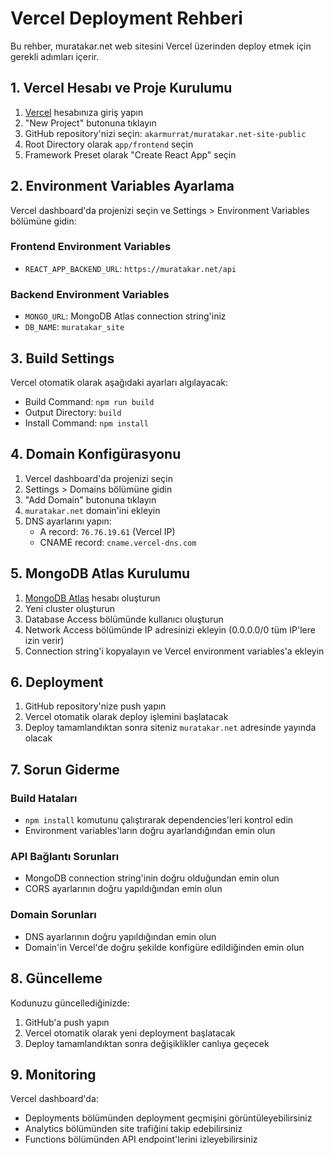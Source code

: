 # Vercel Deployment Rehberi

Bu rehber, muratakar.net web sitesini Vercel üzerinden deploy etmek için gerekli adımları içerir.

## 1. Vercel Hesabı ve Proje Kurulumu

1. [Vercel](https://vercel.com) hesabınıza giriş yapın
2. "New Project" butonuna tıklayın
3. GitHub repository'nizi seçin: `akarmurrat/muratakar.net-site-public`
4. Root Directory olarak `app/frontend` seçin
5. Framework Preset olarak "Create React App" seçin

## 2. Environment Variables Ayarlama

Vercel dashboard'da projenizi seçin ve Settings > Environment Variables bölümüne gidin:

### Frontend Environment Variables
- `REACT_APP_BACKEND_URL`: `https://muratakar.net/api`

### Backend Environment Variables
- `MONGO_URL`: MongoDB Atlas connection string'iniz
- `DB_NAME`: `muratakar_site`

## 3. Build Settings

Vercel otomatik olarak aşağıdaki ayarları algılayacak:
- Build Command: `npm run build`
- Output Directory: `build`
- Install Command: `npm install`

## 4. Domain Konfigürasyonu

1. Vercel dashboard'da projenizi seçin
2. Settings > Domains bölümüne gidin
3. "Add Domain" butonuna tıklayın
4. `muratakar.net` domain'ini ekleyin
5. DNS ayarlarını yapın:
   - A record: `76.76.19.61` (Vercel IP)
   - CNAME record: `cname.vercel-dns.com`

## 5. MongoDB Atlas Kurulumu

1. [MongoDB Atlas](https://cloud.mongodb.com) hesabı oluşturun
2. Yeni cluster oluşturun
3. Database Access bölümünde kullanıcı oluşturun
4. Network Access bölümünde IP adresinizi ekleyin (0.0.0.0/0 tüm IP'lere izin verir)
5. Connection string'i kopyalayın ve Vercel environment variables'a ekleyin

## 6. Deployment

1. GitHub repository'nize push yapın
2. Vercel otomatik olarak deploy işlemini başlatacak
3. Deploy tamamlandıktan sonra siteniz `muratakar.net` adresinde yayında olacak

## 7. Sorun Giderme

### Build Hataları
- `npm install` komutunu çalıştırarak dependencies'leri kontrol edin
- Environment variables'ların doğru ayarlandığından emin olun

### API Bağlantı Sorunları
- MongoDB connection string'inin doğru olduğundan emin olun
- CORS ayarlarının doğru yapıldığından emin olun

### Domain Sorunları
- DNS ayarlarının doğru yapıldığından emin olun
- Domain'in Vercel'de doğru şekilde konfigüre edildiğinden emin olun

## 8. Güncelleme

Kodunuzu güncellediğinizde:
1. GitHub'a push yapın
2. Vercel otomatik olarak yeni deployment başlatacak
3. Deploy tamamlandıktan sonra değişiklikler canlıya geçecek

## 9. Monitoring

Vercel dashboard'da:
- Deployments bölümünden deployment geçmişini görüntüleyebilirsiniz
- Analytics bölümünden site trafiğini takip edebilirsiniz
- Functions bölümünden API endpoint'lerini izleyebilirsiniz